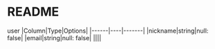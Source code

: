 # README

user
|Column|Type|Options|
|------|----|-------|
|nickname|string|null: false|
|email|string|null: false|
||||
